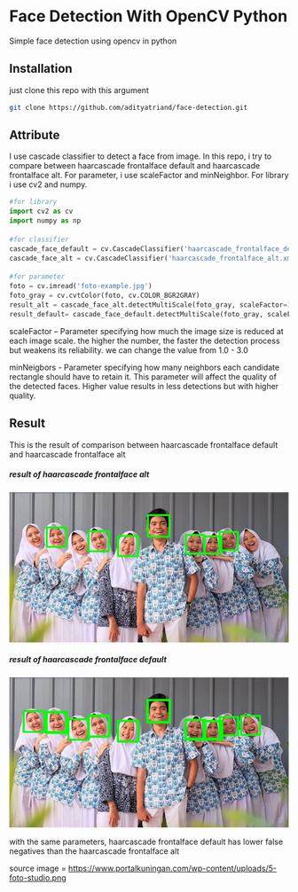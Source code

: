 # Face Detection With OpenCV Python
Simple face detection using opencv in python

## Installation
just clone this repo with this argument
```bash
git clone https://github.com/adityatriand/face-detection.git
```
## Attribute
I use cascade classifier to detect a face from image. In this repo, i try to compare between haarcascade frontalface default and haarcascade frontalface alt. For parameter, i use scaleFactor and minNeighbor. For library i use cv2 and numpy.
```python
#for library
import cv2 as cv
import numpy as np

#for classifier
cascade_face_default = cv.CascadeClassifier('haarcascade_frontalface_default.xml')
cascade_face_alt = cv.CascadeClassifier('haarcascade_frontalface_alt.xml')

#for parameter
foto = cv.imread('foto-example.jpg')
foto_gray = cv.cvtColor(foto, cv.COLOR_BGR2GRAY)
result_alt = cascade_face_alt.detectMultiScale(foto_gray, scaleFactor=1.02, minNeighbors=7)
result_default= cascade_face_default.detectMultiScale(foto_gray, scaleFactor=1.02, minNeighbors=7)
```
scaleFactor – Parameter specifying how much the image size is reduced at each image scale. the higher the number, the faster the detection process but weakens its reliability. we can change the value from 1.0 - 3.0

minNeigbors - Parameter specifying how many neighbors each candidate rectangle should have to retain it. This parameter will affect the quality of the detected faces. Higher value results in less detections but with higher quality.

## Result

This is the result of comparison between haarcascade frontalface default and haarcascade frontalface alt

##### result of haarcascade frontalface alt
![Result 1](result-detection-alt.jpg)

##### result of haarcascade frontalface default
![Result 1](result-detection-default.jpg)

with the same parameters, haarcascade frontalface default has lower false negatives than the haarcascade frontalface alt

source image = https://www.portalkuningan.com/wp-content/uploads/5-foto-studio.png
